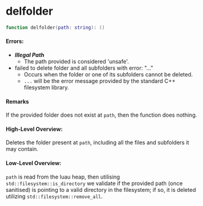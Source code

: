
# delfolder

```lua
function delfolder(path: string): ()
```

#### Errors:

* _**Illegal Path**_
  * The path provided is considered 'unsafe'.
* failed to delete folder and all subfolders with error: "..."
  * Occurs when the folder or one of its subfolders cannot be deleted.
  * `...` will be the error message provided by the standard C++ filesystem library.&#x20;

#### Remarks

If the provided folder does not exist at `path`, then the function does nothing.

#### High-Level Overview:

Deletes the folder present at `path`, including all the files and subfolders it may contain.

#### Low-Level Overview:

`path` is read from the luau heap, then utilising `std::filesystem::is_directory` we validate if the provided path (once sanitised) is pointing to a valid directory in the filesystem; if so, it is deleted utilizing `std::filesystem::remove_all`.
